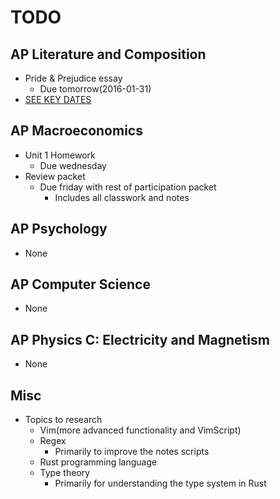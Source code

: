 # TODO

## AP Literature and Composition
- Pride & Prejudice essay
    * Due tomorrow(2016-01-31)
- [SEE KEY DATES](./keydates.md)

## AP Macroeconomics
- Unit 1 Homework
    * Due wednesday
- Review packet
    * Due friday with rest of participation packet
        + Includes all classwork and notes

## AP Psychology
- None

## AP Computer Science
- None

## AP Physics C: Electricity and Magnetism
- None

## Misc
- Topics to research
    * Vim(more advanced functionality and VimScript)
    * Regex
        + Primarily to improve the notes scripts
    * Rust programming language
    * Type theory
        + Primarily for understanding the type system in Rust

